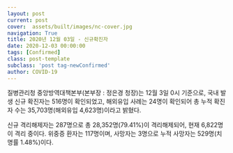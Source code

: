 ```yaml
---
layout: post
current: post
cover:  assets/built/images/nc-cover.jpg
navigation: True
title: 2020년 12월 03일 - 신규확진자
date: 2020-12-03 00:00:00
tags: [Confirmed]
class: post-template
subclass: 'post tag-newConfirmed'
author: COVID-19
---
```


질병관리청 중앙방역대책본부(본부장 : 정은경 청장)는 12월 3일 0시 기준으로, 
국내 발생 신규 확진자는 516명이 확인되었고, 
해외유입 사례는 24명이 확인되어 총 누적 확진자 수는 35,703명(해외유입 4,623명)이라고 밝혔다.

신규 격리해제자는 287명으로 총 28,352명(79.41%)이 격리해제되어, 현재 6,822명이 격리 중이다. 
위중증 환자는 117명이며, 사망자는 3명으로 누적 사망자는 529명(치명률 1.48%)이다.